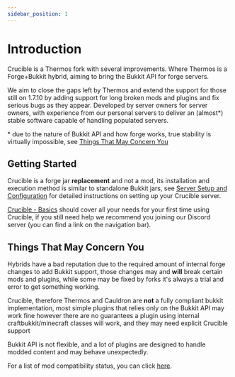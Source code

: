 ```yaml
---
sidebar_position: 1
---
```


# Introduction

Crucible is a Thermos fork with several improvements. Where Thermos is a Forge+Bukkit hybrid, 
aiming to bring the Bukkit API for forge servers.

We aim to close the gaps left by Thermos and extend the support for those still on 1.7.10 by adding support for 
long broken mods and plugins and fix serious bugs as they appear.
Developed by server owners for server owners, with experience from our personal servers to deliver an (almost*) stable software
capable of handling populated servers.

\* due to the nature of Bukkit API and how forge works, true stability is virtually impossible, see [Things That May Concern You](#things-that-may-concern-you)

## Getting Started
Crucible is a forge jar **replacement** and not a mod, its installation and execution method is similar to standalone
Bukkit jars, see [Server Setup and Configuration](/docs/crucible/basics/server-setup) for detailed instructions on 
setting up your Crucible server. 

[Crucible - Basics](/docs/category/crucible---basics) should cover all your needs for your first time using Crucible, 
if you still need help we recommend you joining our Discord server (you can find a link on the navigation bar).

## Things That May Concern You

Hybrids have a bad reputation due to the required amount of internal forge changes to add Bukkit support, those changes 
may and **will** break certain mods and plugins, while some may be fixed by forks it's always a trial and error to get something working.

Crucible, therefore Thermos and Cauldron are **not** a fully compliant bukkit implementation, most simple plugins that
relies only on the Bukkit API may work fine however there are no guarantees a plugin using internal craftbukkit/minecraft
classes will work, and they may need explicit Crucible support

Bukkit API is not flexible, and a lot of plugins are designed to handle modded content and may behave unexpectedly.

For a list of mod compatibility status, you can click [here](/docs/crucible/basics/plugin-mod-compat).
